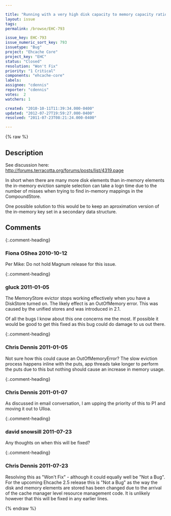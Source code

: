 ```yaml
---

title: "Running with a very high disk capacity to memory capacity ratio can cause a slowdown in puts."
layout: issue
tags: 
permalink: /browse/EHC-793

issue_key: EHC-793
issue_numeric_sort_key: 793
issuetype: "Bug"
project: "Ehcache Core"
project_key: "EHC"
status: "Closed"
resolution: "Won't Fix"
priority: "1 Critical"
components: "ehcache-core"
labels: 
assignee: "cdennis"
reporter: "cdennis"
votes:  2
watchers: 1

created: "2010-10-11T11:39:34.000-0400"
updated: "2012-07-27T19:59:27.000-0400"
resolved: "2011-07-23T08:21:24.000-0400"

---
```




{% raw %}



## Description

<div markdown="1" class="description">

See discussion here: http://forums.terracotta.org/forums/posts/list/4319.page

In short when there are many more disk elements than in-memory elements the in-memory eviction sample selection can take a logn time due to the number of misses when trying to find in-memory mappings in the CompoundStore.

One possible solution to this would be to keep an aproximation version of the in-memory key set in a secondary data structure. 

</div>

## Comments


{:.comment-heading}
### **Fiona OShea** <span class="date">2010-10-12</span>

<div markdown="1" class="comment">

Per Mike: Do not hold Magnum release for this issue.

</div>


{:.comment-heading}
### **gluck** <span class="date">2011-01-05</span>

<div markdown="1" class="comment">

The MemoryStore evictor stops working effectively when you have a DiskStore turned on. The likely effect is an OutOfMemory error. This was caused by the unified stores and was introduced in 2.1. 

Of all the bugs I know about this one concerns me the most. If possible it would be good to get this fixed as this bug could do damage to us out there.

</div>


{:.comment-heading}
### **Chris Dennis** <span class="date">2011-01-05</span>

<div markdown="1" class="comment">

Not sure how this could cause an OutOfMemoryError?  The slow eviction process happens inline with the puts, app threads take longer to perform the puts due to this but nothing should cause an increase in memory usage.

</div>


{:.comment-heading}
### **Chris Dennis** <span class="date">2011-01-07</span>

<div markdown="1" class="comment">

As discussed in email conversation, I am upping the priority of this to P1 and moving it out to Ulloa.

</div>


{:.comment-heading}
### **david snowsill** <span class="date">2011-07-23</span>

<div markdown="1" class="comment">

Any thoughts on when this will be fixed?

</div>


{:.comment-heading}
### **Chris Dennis** <span class="date">2011-07-23</span>

<div markdown="1" class="comment">

Resolving this as "Won't Fix" - although it could equally well be "Not a Bug".  For the upcoming Ehcache 2.5 release this is "Not a Bug" as the way the disk and memory elements are stored has been changed due to the arrival of the cache manager level resource management code.  It is unlikely however that this will be fixed in any earlier lines.

</div>



{% endraw %}

